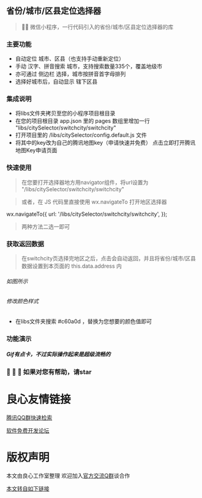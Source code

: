 ## 省份/城市/区县定位选择器 ##

  
 
>  💨🚀 微信小程序，一行代码引入的省份/城市/区县定位选择器的库

  

### 主要功能 ###
* 自动定位 城市、区县（也支持手动重新定位）
* 手动 汉字、拼音搜索 城市，支持搜索数量335个，覆盖地级市
* 亦可通过 侧边栏 选择，城市按拼音首字母排列
* 选择好城市后，自动显示 辖下区县




### 集成说明 ###
* 将libs文件夹拷贝至您的小程序项目根目录
* 在您的项目根目录 app.json 里的 pages 数组里增加一行  "libs/citySelector/switchcity/switchcity" 
* 打开项目里的 /libs/citySelector/config.default.js 文件
* 将其中的key改为自己的腾讯地图key（申请快速并免费） 点击立即打开腾讯地图Key申请页面 

### 快速使用 ###

>在您要打开选择器地方用navigator组件，将url设置为 "/libs/citySelector/switchcity/switchcity" 

>或者，在 JS 代码里直接使用 wx.navigateTo 打开地区选择器
 
 
wx.navigateTo({
    url: '/libs/citySelector/switchcity/switchcity',
});
 
 
> 两种方法二选一即可
 

### 获取返回数据 ###

> 在switchcity页选择完地区之后，点击会自动返回，并且将省份/城市/区县数据设置到本页面的  this.data.address   内

###### 如图所示 ######
  

###### 修改颜色样式 ######
* 在libs文件夹搜索 #c60a0d ，替换为您想要的颜色值即可

### 功能演示 ###

##### Gif有点卡，不过实际操作起来是超级流畅的 

  
 
 
   
### 🤗 🤗 🤗 如果对您有帮助，请star ###
        


 # 良心友情链接

[腾讯QQ群快速检索](http://u.720life.cn/s/8cf73f7c)

[软件免费开发论坛](http://u.720life.cn/s/bbb01dc0)

# 版权声明 

本文由良心工作室整理 欢迎加入[官方交流Q群](https://u.720life.cn/s/f2316816)谈合作

[本文转自如下链接](http://u.720life.cn/g/2e71d0f0a5c601172267ba20d3a43c6e495ae04fbf7adf52cec702e936355b6d441e4507d6f8c9081ca2bcd096942c936dcc6773c45f37ac4c24afc7f70af57a)